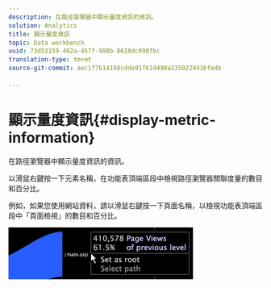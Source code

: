 ```yaml
---
description: 在路徑瀏覽器中顯示量度資訊的資訊。
solution: Analytics
title: 顯示量度資訊
topic: Data workbench
uuid: 73d53159-482a-457f-988b-8618dc098fbc
translation-type: tm+mt
source-git-commit: aec1f7b14198cdde91f61d490a235022943bfedb

---
```



# 顯示量度資訊{#display-metric-information}

在路徑瀏覽器中顯示量度資訊的資訊。

以滑鼠右鍵按一下元素名稱，在功能表頂端區段中檢視路徑瀏覽器關聯度量的數目和百分比。

例如，如果您使用網站資料，請以滑鼠右鍵按一下頁面名稱，以檢視功能表頂端區段中「頁面檢視」的數目和百分比。

![](assets/vis_PathBrowser_info.png)


